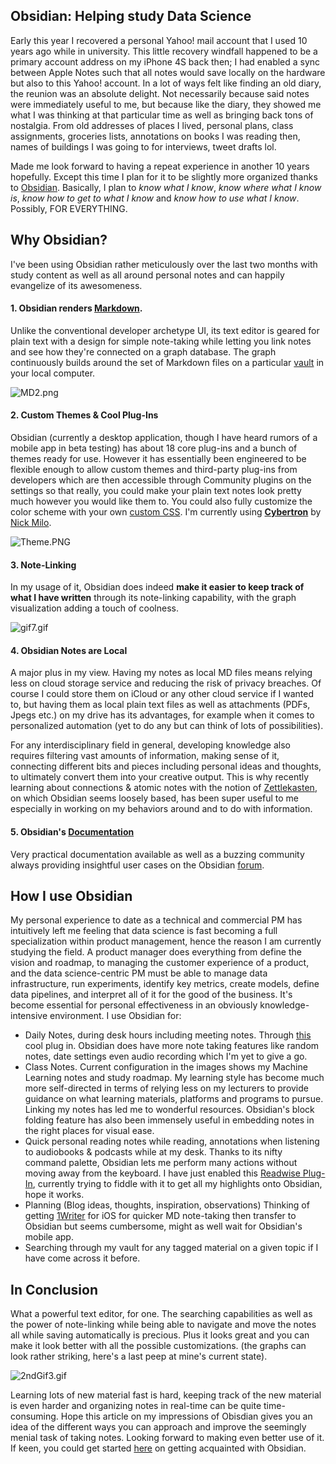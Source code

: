 ## Obsidian: Helping study Data Science

Early this year I recovered a personal Yahoo! mail account that I used 10 years ago while in university. 
This little recovery windfall happened to be a primary account address on my iPhone 4S back then; I had enabled a sync between Apple Notes such that all notes would save locally on the hardware but also to this Yahoo! account. In a lot of ways felt like finding an old diary, the reunion was an absolute delight. Not necessarily because said notes were immediately useful to me, but because like the diary, they showed me what I was thinking at that particular time as well as bringing back tons of nostalgia. From old addresses of places I lived, personal plans, class assignments, groceries lists, annotations on books I was reading then, names of buildings I was going to for interviews, tweet drafts lol.

Made me look forward to having a repeat experience in another 10 years hopefully. Except this time I plan for it to be slightly more organized thanks to [Obsidian](https://obsidian.md/). Basically, I plan to *know what I know*, *know where what I know is*, *know how to get to what I know* and *know how to use what I know*. Possibly, FOR EVERYTHING.


## Why Obsidian?
I've been using Obsidian rather meticulously over the last two months with study content as well as all around personal notes and can happily evangelize of its awesomeness.

#### 1. Obsidian renders [Markdown](https://www.markdownguide.org/getting-started/).
Unlike the conventional developer archetype UI, its text editor is geared for plain text with a design for simple note-taking while letting you link notes and see how they're connected on a graph database. The graph continuously builds around the set of Markdown files on a particular [vault](https://forum.obsidian.md/t/what-exactly-is-a-vault/4369/2) in your local computer.

![MD2.png](https://cdn.hashnode.com/res/hashnode/image/upload/v1619822524403/mMfRzdWe5.png)


#### 2. Custom Themes & Cool Plug-Ins
Obsidian (currently a desktop application, though I have heard rumors of a mobile app in beta testing) has about 18 core plug-ins and a bunch of themes ready for use. However it has essentially been engineered to be flexible enough to allow custom themes and third-party plug-ins from developers which are then accessible through Community plugins on the settings so that really, you could make your plain text notes look pretty much however you would like them to. You could also fully customize the color scheme with your own [custom CSS](https://help.obsidian.md/How+to/Add+custom+styles). I'm currently using [**Cybertron**](https://forum.obsidian.md/t/cybertron-theme-cyber-lyt/1227) by [Nick Milo](https://github.com/nickmilo/Cybertron).

![Theme.PNG](https://cdn.hashnode.com/res/hashnode/image/upload/v1619822620575/z316opaJ0.png)

#### 3. Note-Linking
In my usage of it, Obsidian does indeed **make it easier to keep track of what I have written** through its note-linking capability, with the graph visualization adding a touch of coolness.

![gif7.gif](https://cdn.hashnode.com/res/hashnode/image/upload/v1619819306279/QVqwAoFEQ.gif)

#### 4. Obsidian Notes are Local
A major plus in my view. Having my notes as local MD files means relying less on cloud storage service and reducing the risk of privacy breaches. Of course I could store them on iCloud or any other cloud service if I wanted to, but having them as local plain text files as well as attachments (PDFs, Jpegs etc.) on my drive has its advantages, for example when it comes to personalized automation (yet to do any but can think of lots of possibilities).

For any interdisciplinary field in general, developing knowledge also requires filtering vast amounts of information, making sense of it, connecting different bits and pieces including personal ideas and thoughts, to ultimately convert them into your creative output. This is why recently learning about connections & atomic notes with the notion of [Zettlekasten](https://zettelkasten.de/posts/overview/), on which Obsidian seems loosely based, has been super useful to me especially in working on my behaviors around and to do with information.

#### 5. Obsidian's [Documentation](https://github.com/obsidianmd/obsidian-api)
Very practical documentation available as well as a buzzing community always providing insightful user cases on the Obsidian [forum](https://forum.obsidian.md/).

## How I use Obsidian
My personal experience to date as a technical and commercial PM has intuitively left me feeling that data science is fast becoming a full specialization within product management, hence the reason I am currently studying the field. A product manager does everything from define the vision and roadmap, to managing the customer experience of a product, and the data science-centric PM must be able to manage data infrastructure, run experiments, identify key metrics, create models, define data pipelines, and interpret all of it for the good of the business. It's become essential for personal effectiveness in an obviously knowledge-intensive environment. I use Obsidian for:

- Daily Notes, during desk hours including meeting notes.
Through [this](https://help.obsidian.md/Plugins/Daily+notes) cool plug in.
Obsidian does have more note taking features like random notes, date settings even audio recording which I'm yet to give a go.
- Class Notes.
Current configuration in the images shows my Machine Learning notes and study roadmap. My learning style has become much more self-directed in terms of relying less on my lecturers to provide guidance on what learning materials, platforms and programs to pursue. Linking my notes has led me to wonderful resources.
Obsidian's block folding feature has also been immensely useful in embedding notes in the right places for visual ease.
- Quick personal reading notes while reading, annotations when listening to audiobooks & podcasts while at my desk.
Thanks to its nifty command palette, Obsidian lets me perform many actions without moving away from the keyboard.
I have just enabled this [Readwise Plug-In](https://github.com/renehernandez/obsidian-readwise), currently trying to fiddle with it to get all my highlights onto Obsidian, hope it works. 
- Planning (Blog ideas, thoughts, inspiration, observations)
Thinking of getting [1Writer](https://1writerapp.com/) for iOS for quicker MD note-taking then transfer to Obsidian but seems cumbersome, might as well wait for Obsidian's mobile app.
- Searching through  my vault for any tagged material on a given topic if I have come across it before.

## In Conclusion
What a powerful text editor, for one.
The searching capabilities as well as the power of note-linking while being able to navigate and move the notes all while saving automatically is precious. Plus it looks great and you can make it look better with all the possible customizations. (the graphs can look rather striking, here's a last peep at mine's current state).

![2ndGif3.gif](https://cdn.hashnode.com/res/hashnode/image/upload/v1619823478081/-mtXl039T.gif)

Learning lots of new material fast is hard, keeping track of the new material is even harder and organizing notes in real-time can be quite time-consuming. Hope this article on my impressions of Obisdian gives you an idea of the different ways you can approach and improve the seemingly menial task of taking notes. Looking forward to making even better use of it. If keen, you could get started [here](https://forum.obsidian.md/t/linking-your-thinking-resources/6177) on getting acquainted with Obsidian. 



